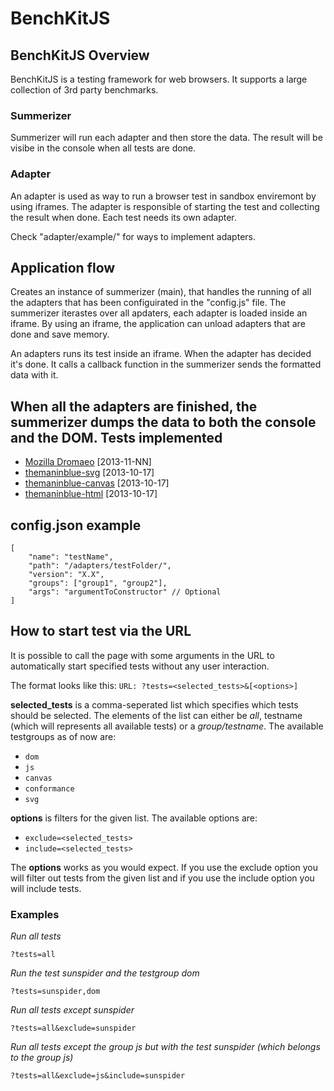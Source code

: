 BenchKitJS
==========

## BenchKitJS Overview
BenchKitJS is a testing framework for web browsers. It supports a large collection of 3rd party benchmarks.

### Summerizer
Summerizer will run each adapter and then store the data. The result will be visibe in the console when all tests are done.

### Adapter
An adapter is used as way to run a browser test in sandbox enviremont by using iframes. The adapter is responsible of starting the test and collecting the result when done. Each test needs its own adapter.

Check "adapter/example/" for ways to implement adapters.

## Application flow
Creates an instance of summerizer (main), that handles the running of all the adapters that has been configuirated in the "config.js" file. The summerizer iterastes over all apdaters, each adapter is loaded inside an iframe. By using an iframe, the application can unload adapters that are done and save memory.

An adapters runs its test inside an iframe. When the adapter has decided it's done. It calls a callback function in the summerizer sends the formatted data with it.

When all the adapters are finished, the summerizer dumps the data to both the console and the DOM.
Tests implemented
---

  - [Mozilla Dromaeo](http://dromaeo.com/) [2013-11-NN]
  - [themaninblue-svg](http://themaninblue.com/experiment/AnimationBenchmark/svg/) [2013-10-17]
  - [themaninblue-canvas](http://themaninblue.com/experiment/AnimationBenchmark/canvas/) [2013-10-17]
  - [themaninblue-html](http://themaninblue.com/experiment/AnimationBenchmark/html/) [2013-10-17]

## config.json example
	[
		"name": "testName",
		"path": "/adapters/testFolder/",
		"version": "X.X",
		"groups": ["group1", "group2"],
		"args": "argumentToConstructor" // Optional
	]

How to start test via the URL
---
It is possible to call the page with some arguments in the URL to automatically start specified tests without any user interaction.

The format looks like this:
```URL: ?tests=<selected_tests>&[<options>]```

**selected_tests** is a comma-seperated list which specifies which tests should be selected. The elements of the list can either be *all*, testname (which will represents all available tests) or a *group/testname*.
The available testgroups as of now are:

* ```dom```
* ```js```
* ```canvas```
* ```conformance```
* ```svg```

**options** is filters for the given list. The available options are:

* ```exclude=<selected_tests>```
* ```include=<selected_tests>```

The **options** works as you would expect. If you use the exclude option you will filter out tests from the given list and if you use the include option you will include tests.

### Examples
*Run all tests*

	?tests=all

*Run the test sunspider and the testgroup dom*

	?tests=sunspider,dom

*Run all tests except sunspider*

	?tests=all&exclude=sunspider

*Run all tests except the group js but with the test sunspider (which belongs to the group js)*

	?tests=all&exclude=js&include=sunspider
